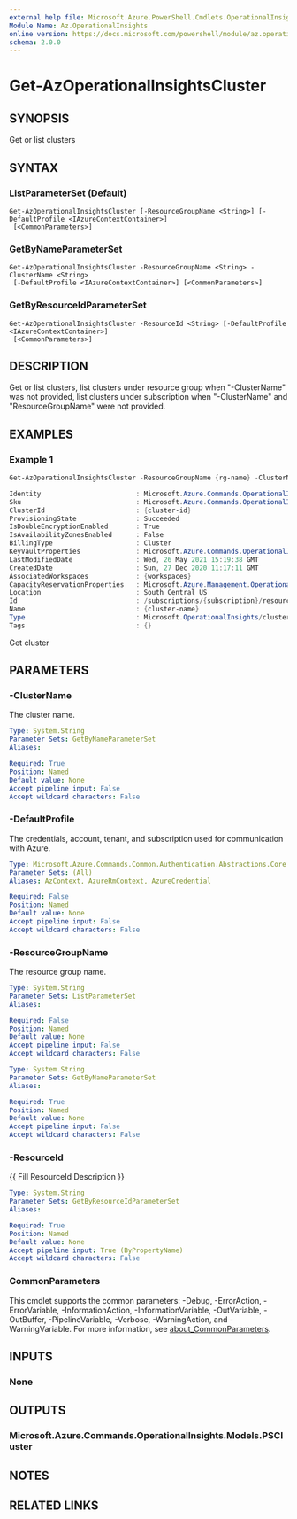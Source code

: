 ```yaml
---
external help file: Microsoft.Azure.PowerShell.Cmdlets.OperationalInsights.dll-Help.xml
Module Name: Az.OperationalInsights
online version: https://docs.microsoft.com/powershell/module/az.operationalinsights/get-azoperationalinsightscluster
schema: 2.0.0
---
```


# Get-AzOperationalInsightsCluster

## SYNOPSIS
Get or list clusters

## SYNTAX

### ListParameterSet (Default)
```
Get-AzOperationalInsightsCluster [-ResourceGroupName <String>] [-DefaultProfile <IAzureContextContainer>]
 [<CommonParameters>]
```

### GetByNameParameterSet
```
Get-AzOperationalInsightsCluster -ResourceGroupName <String> -ClusterName <String>
 [-DefaultProfile <IAzureContextContainer>] [<CommonParameters>]
```

### GetByResourceIdParameterSet
```
Get-AzOperationalInsightsCluster -ResourceId <String> [-DefaultProfile <IAzureContextContainer>]
 [<CommonParameters>]
```

## DESCRIPTION
Get or list clusters, list clusters under resource group when "-ClusterName" was not provided, list clusters under subscription when "-ClusterName" and "ResourceGroupName" were not provided.

## EXAMPLES

### Example 1
```powershell
Get-AzOperationalInsightsCluster -ResourceGroupName {rg-name} -ClusterName {cluster-name}

Identity						: Microsoft.Azure.Commands.OperationalInsights.Models.PSIdentity
Sku								: Microsoft.Azure.Commands.OperationalInsights.Models.PSClusterSku
ClusterId						: {cluster-id}
ProvisioningState				: Succeeded
IsDoubleEncryptionEnabled		: True
IsAvailabilityZonesEnabled		: False
BillingType						: Cluster
KeyVaultProperties				: Microsoft.Azure.Commands.OperationalInsights.Models.PSKeyVaultProperties
LastModifiedDate				: Wed, 26 May 2021 15:19:38 GMT
CreatedDate						: Sun, 27 Dec 2020 11:17:11 GMT
AssociatedWorkspaces			: {workspaces}
CapacityReservationProperties	: Microsoft.Azure.Management.OperationalInsights.Models.CapacityReservationProperties
Location						: South Central US
Id								: /subscriptions/{subscription}/resourceGroups/{rg-name}/providers/Microsoft.OperationalInsights/clusters/{cluster-name}
Name							: {cluster-name}
Type							: Microsoft.OperationalInsights/clusters
Tags							: {}
```

Get cluster

## PARAMETERS

### -ClusterName
The cluster name.

```yaml
Type: System.String
Parameter Sets: GetByNameParameterSet
Aliases:

Required: True
Position: Named
Default value: None
Accept pipeline input: False
Accept wildcard characters: False
```

### -DefaultProfile
The credentials, account, tenant, and subscription used for communication with Azure.

```yaml
Type: Microsoft.Azure.Commands.Common.Authentication.Abstractions.Core.IAzureContextContainer
Parameter Sets: (All)
Aliases: AzContext, AzureRmContext, AzureCredential

Required: False
Position: Named
Default value: None
Accept pipeline input: False
Accept wildcard characters: False
```

### -ResourceGroupName
The resource group name.

```yaml
Type: System.String
Parameter Sets: ListParameterSet
Aliases:

Required: False
Position: Named
Default value: None
Accept pipeline input: False
Accept wildcard characters: False
```

```yaml
Type: System.String
Parameter Sets: GetByNameParameterSet
Aliases:

Required: True
Position: Named
Default value: None
Accept pipeline input: False
Accept wildcard characters: False
```

### -ResourceId
{{ Fill ResourceId Description }}

```yaml
Type: System.String
Parameter Sets: GetByResourceIdParameterSet
Aliases:

Required: True
Position: Named
Default value: None
Accept pipeline input: True (ByPropertyName)
Accept wildcard characters: False
```

### CommonParameters
This cmdlet supports the common parameters: -Debug, -ErrorAction, -ErrorVariable, -InformationAction, -InformationVariable, -OutVariable, -OutBuffer, -PipelineVariable, -Verbose, -WarningAction, and -WarningVariable. For more information, see [about_CommonParameters](http://go.microsoft.com/fwlink/?LinkID=113216).

## INPUTS

### None

## OUTPUTS

### Microsoft.Azure.Commands.OperationalInsights.Models.PSCluster

## NOTES

## RELATED LINKS
